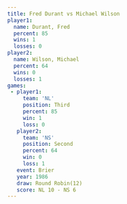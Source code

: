 ```yaml
---
title: Fred Durant vs Michael Wilson
player1:               
  name: Durant, Fred   
  percent: 85          
  wins: 1              
  losses: 0            
player2:               
  name: Wilson, Michael
  percent: 64          
  wins: 0              
  losses: 1            
games:
 - player1:         
     team: 'NL'     
     position: Third
     percent: 85    
     win: 1         
     loss: 0        
   player2:          
     team: 'NS'      
     position: Second
     percent: 64     
     win: 0          
     loss: 1         
   event: Brier         
   year: 1986           
   draw: Round Robin(12)
   score: NL 10 - NS 6  
---
```

